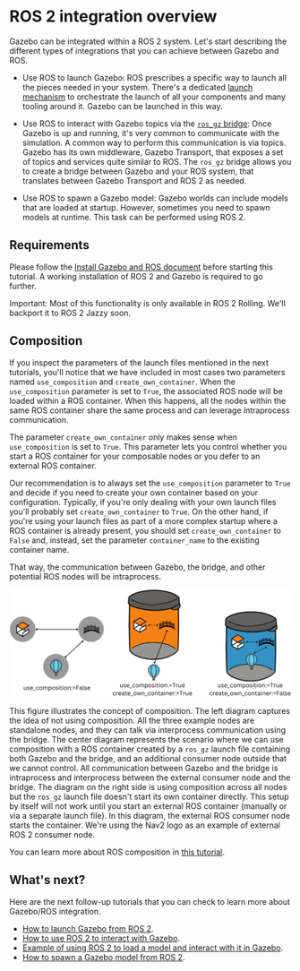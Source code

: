 # ROS 2 integration overview

Gazebo can be integrated within a ROS 2 system. Let's start describing the
different types of integrations that you can achieve between Gazebo and ROS.

* Use ROS to launch Gazebo: ROS prescribes a specific way to launch all
the pieces needed in your system. There's a dedicated
[launch mechanism](https://docs.ros.org/en/jazzy/Tutorials/Intermediate/Launch/Creating-Launch-Files.html)
to orchestrate the launch of all your components and many tooling around it.
Gazebo can be launched in this way.

* Use ROS to interact with Gazebo topics via the [`ros_gz` bridge](https://github.com/gazebosim/ros_gz):
Once Gazebo is up and running, it's very common to communicate with the
simulation. A common way to perform this communication is via topics. Gazebo has
its own middleware, Gazebo Transport, that exposes a set of topics and services quite similar to ROS. The `ros_gz` bridge allows you to create a bridge between
Gazebo and your ROS system, that translates between Gazebo Transport and ROS 2
as needed.

* Use ROS to spawn a Gazebo model: Gazebo worlds can include models that are
loaded at startup. However, sometimes you need to spawn models at runtime. This
task can be performed using ROS 2.

## Requirements

Please follow the [Install Gazebo and ROS document](ros_installation)
before starting this tutorial. A working installation of ROS 2 and Gazebo is
required to go further.

Important: Most of this functionality is only available in ROS 2 Rolling.
We'll backport it to ROS 2 Jazzy soon.

## Composition

If you inspect the parameters of the launch files mentioned in the next
tutorials, you'll notice that we have included in most cases two parameters
named `use_composition` and `create_own_container`. When the `use_composition`
parameter is set to `True`, the associated ROS node will be loaded within a
ROS container. When this happens, all the nodes within the same ROS container
share the same process and can leverage intraprocess communication.

The parameter `create_own_container` only makes sense when `use_composition` is
set to `True`. This parameter lets you control whether you start a ROS
container for your composable nodes or you defer to an external ROS container.

Our recommendation is to always set the `use_composition` parameter to `True`
and decide if you need to create your own container based on your configuration.
Typically, if you're only dealing with your own launch files you'll probably set
`create_own_container` to `True`. On the other hand, if you're using your launch
files as part of a more complex startup where a ROS container is already
present, you should set `create_own_container` to `False` and, instead, set the
parameter `container_name` to the existing container name.

That way, the communication between Gazebo, the bridge, and other potential
ROS nodes will be intraprocess.

![composition_options](images/composition_options.png)

This figure illustrates the concept of composition. The left diagram captures
the idea of not using composition. All the three example nodes are standalone
nodes, and they can talk via interprocess communication using the bridge.
The center diagram represents the scenario where we can use composition with a ROS container created by a `ros_gz` launch file containing both Gazebo and the bridge, and an additional
consumer node outside that we cannot control. All communication between Gazebo
and the bridge is intraprocess and interprocess between the external consumer
node and the bridge.
The diagram on the right side is using composition across all nodes but the
`ros_gz` launch file doesn't start its own container directly. This setup by itself will
not work until you start an external ROS container (manually or via a separate launch file). In this diagram, the external ROS consumer node starts the
container. We're using the Nav2 logo as an example of external ROS 2 consumer
node.

You can learn more about ROS composition in [this tutorial](https://docs.ros.org/en/jazzy/Tutorials/Intermediate/Composition.html).

## What's next?

Here are the next follow-up tutorials that you can check to learn more about
Gazebo/ROS integration.

* [How to launch Gazebo from ROS 2](ros2_launch_gazebo).
* [How to use ROS 2 to interact with Gazebo](ros2_integration).
* [Example of using ROS 2 to load a model and interact with it in Gazebo](ros2_interop).
* [How to spawn a Gazebo model from ROS 2](ros2_spawn_model).
